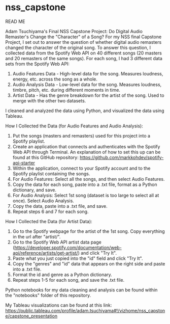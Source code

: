 # nss_capstone

READ ME

Adam Tsuchiyama's Final NSS Capstone Project: Do Digital Audio Remaster's Change the "Character" of a Song?
 For my NSS final Capstone Project, I set out to answer the question of whether digital audio remasters changed the character of the original song. To answer this  question, I collected data from the Spotify Web API on 40 different songs (20 masters and 20 remasters of the same songs). For each song, I had 3 different data    sets from the Spotify Web API:

1. Audio Features Data - High-level data for the song. Measures loudness, energy, etc. across the song as a whole.
2. Audio Analysis Data - Low-level data for the song. Measures loudness, timbre, pitch, etc. during different moments in time.
3. Artist Data - Has the genre breakdown for the artist of the song. Used to merge with the other two datasets.

I cleaned and analyzed the data using Python, and visualized the data using Tableau.

How I Collected the Data (for Audio Features and Audio Analysis):
1. Put the songs (masters and remasters) used for this project into a Spotify playlist.
2. Create an application that connects and authenticates with the Spotify Web API through Terminal. An explanation of how to set this up can be found at this GitHub repository: https://github.com/markkohdev/spotify-api-starter
3. Within the application, connect to your Spotify account and to the Spotify playlist containing the songs.
4. For Audio Features: Select all the songs, and then select Audio Features.
5. Copy the data for each song, paste into a .txt file, format as a Python dictionary, and save.
6. For Audio Analysis: Select 1st song (dataset is too large to select all at once). Select Audio Analysis.
7. Copy the data, paste into a .txt file, and save.
8. Repeat steps 6 and 7 for each song.

How I Collected the Data (for Artist Data):
1. Go to the Spotify webpage for the artist of the 1st song. Copy everything in the url after "artist/".
2. Go to the Spotify Web API artist data page (https://developer.spotify.com/documentation/web-api/reference/artists/get-artist/) and click "Try It".
3. Paste what you just copied into the "id" field and click "Try It".
4. Copy the "genres" and "id" data that appears on the right side and paste into a .txt file.
5. Format the id and genre as a Python dictionary.
6. Repeat steps 1-5 for each song, and save the .txt file.

Python notebooks for my data cleaning and analysis can be found within the "notebooks" folder of this repository.

My Tableau visualizations can be found at this link: https://public.tableau.com/profile/adam.tsuchiyama#!/vizhome/nss_capstone/capstone_presentation
